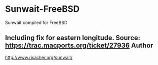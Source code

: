 # Sunwait-FreeBSD
Sunwait compiled for FreeBSD

Including fix for eastern longitude.
Source: https://trac.macports.org/ticket/27936
Author
--
http://www.risacher.org/sunwait/
